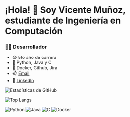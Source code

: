 # ¡Hola! 👋 Soy Vicente Muñoz, estudiante de Ingeniería en Computación 

### 👨‍💻 Desarrollador 
- 😁 5to año de carrera
- 👾 Python, Java y C
- 🔧 Docker, Github, Jira
- 📫 [Email](mailto:vema1706@gmail.com)
- 💼 [LinkedIn](https://www.linkedin.com/in/vicente-munoz-altamirano)

![Estadísticas de GitHub](https://github-readme-stats.vercel.app/api?username=vema17&show_icons=true&theme=radical)
  
![Top Langs](https://github-readme-stats.vercel.app/api/top-langs/?username=vema17&layout=compact&theme=radical)

![Python](https://img.shields.io/badge/Python-3776AB?style=for-the-badge&logo=python&logoColor=white)
![Java](https://img.shields.io/badge/Java-ED8B00?style=for-the-badge&logo=java&logoColor=white)
![C](https://img.shields.io/badge/C-A8B9CC?style=for-the-badge&logo=c&logoColor=white)
![Docker](https://img.shields.io/badge/Docker-2496ED?style=for-the-badge&logo=docker&logoColor=white)
